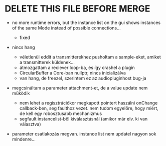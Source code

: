 # DELETE THIS FILE BEFORE MERGE

* no more runtime errors, but the instance list on the gui shows instances of the same Mode instead
  of possible connections...
  - fixed

* nincs hang
  - véletlenül eddit a transmitterekhez pusholtam a sample-eket, amiket a transmitterek küldenek...
  - átmozgattam a reciever loop-ba, és így crashel a plugin
  - CircularBuffer a Core-ban nullptr, nincs inicializálva
  - van hang, de freezel, szerintem ez az audiopluginhost bug-ja

* megcsináltam a parameter attachment-et, de a value update nem működik
  - nem lehet a regisztrációkor megkapott pointert haszálni onChange callback-ben,
    seg faulthoz vezet. nem tudom egyelőre, hogy miért, de kell egy robosztusabb mechanizmus
  - segfault instancelist-ből kiválasztásnál (amikor már elv. ki van választva)

* parameter csatlakozás megvan. instance list nem updatel nagyon sok mindenre...
  